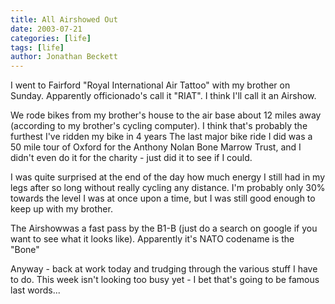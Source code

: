 ```yaml
---
title: All Airshowed Out
date: 2003-07-21
categories: [life]
tags: [life]
author: Jonathan Beckett
---
```


I went to Fairford "Royal International Air Tattoo" with my brother on Sunday. Apparently officionado's call it "RIAT". I think I'll call it an Airshow.

We rode bikes from my brother's house to the air base about 12 miles away (according to my brother's cycling computer). I think that's probably the furthest I've ridden my bike in 4 years  The last major bike ride I did was a 50 mile tour of Oxford for the Anthony Nolan Bone Marrow Trust, and I didn't even do it for the charity - just did it to see if I could.

I was quite surprised at the end of the day how much energy I still had in my legs after so long without really cycling any distance. I'm probably only 30% towards the level I was at once upon a time, but I was still good enough to keep up with my brother.

The Airshowwas a fast pass by the B1-B (just do a search on google if you want to see what it looks like). Apparently it's NATO codename is the "Bone" 

Anyway - back at work today and trudging through the various stuff I have to do. This week isn't looking too busy yet - I bet that's going to be famous last words...